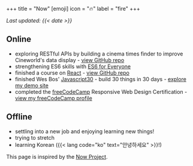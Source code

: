 +++
title = "Now"
[emoji]
	icon = "🔥"
	label = "fire"
+++

*Last updated: {{< date >}}*

## Online
* exploring RESTful APIs by building a cinema times finder to improve Cineworld's data display - [view GitHub repo](https://github.com/alicegherbison/cinema)
* strengthening ES6 skills with [ES6 for Everyone](https://www.es6.io)
* finished a course on [React](https://reactforbeginners.com/) - [view GitHub repo](https://github.com/alicegherbison/catch-of-the-day)
* finished Wes Bos' [Javascript30](https://javascript30.com/) - build 30 things in 30 days - [explore my demo site](https://alicegherbison.github.io/javascript30)
* completed the [freeCodeCamp](https://www.freecodecamp.org/) Responsive Web Design Certification - [view my freeCodeCamp profile](https://www.freecodecamp.org/alicegh)

## Offline

* settling into a new job and enjoying learning new things!
* trying to stretch
* learning Korean ({{< lang code="ko" text="안녕하세요" >}}!)

This page is inspired by the [Now Project](https://nownownow.com/about).
